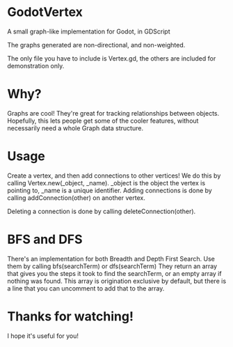 # GodotVertex
 A small graph-like implementation for Godot, in GDScript

 The graphs generated are non-directional, and non-weighted.
 
 The only file you have to include is Vertex.gd, the others are included for demonstration only.


# Why?
 Graphs are cool! They're great for tracking relationships between objects. 
 Hopefully, this lets people get some of the cooler features, without necessarily need a whole Graph data structure.

# Usage
 Create a vertex, and then add connections to other vertices!
 We do this by calling Vertex.new(_object, _name). _object is the object the vertex is pointing to, _name is a unique identifier.
 Adding connections is done by calling addConnection(other) on another vertex.

 Deleting a connection is done by calling deleteConnection(other).

 # BFS and DFS
  There's an implementation for both Breadth and Depth First Search. Use them by calling bfs(searchTerm) or dfs(searchTerm)
  They return an array that gives you the steps it took to find the searchTerm, or an empty array if nothing was found.
  This array is origination exclusive by default, but there is a line that you can uncomment to add that to the array.

 # Thanks for watching!
  I hope it's useful for you!
